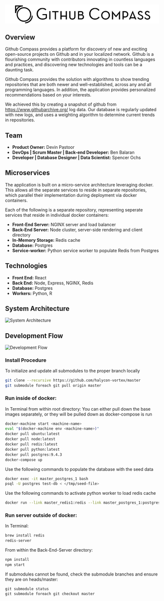 ![Logo](assets/github-compass-banner.png "Github Compass")

## Overview
Github Compass provides a platform for discovery of new and exciting open-source projects on Github and in your localized network. Github is a flourishing community with contributors innovating in countless languages and practices, and discovering new technologies and tools can be a daunting task.

Github Compass provides the solution with algorithms to show trending repositories that are both newer and well-established, across any and all programming languages. In addition, the application provides personalized recommendations based on your interests.

We achieved this by creating a snapshot of github from https://www.githubarchive.org/ log data. Our database is regularly updated with new logs, and uses a weighting algorithm to determine current trends in repositories.

## Team

  - __Product Owner:__ Devin Pastoor
  - __DevOps | Scrum Master | Back-end Developer:__ Ben Balaran
  - __Developer | Database Designer | Data Scientist:__ Spencer Ochs

## Microservices
The application is built on a micro-service architecture leveraging docker. This allows all the separate services to reside in separate repositories, which parallel their implementation during deployment via docker containers.

Each of the following is a separate repository, representing seperate services that reside in individual docker containers:
  - __Front-End Server:__ NGINX server and load balancer
  - __Back-End Server:__ Node cluster, server-side rendering and client directory
  - __In-Memory Storage:__ Redis cache
  - __Database:__ Postgres
  - __Service-worker:__ Python service worker to populate Redis from Postgres

## Technologies
 - __Front End:__ React
 - __Back End:__ Node, Express, NGINX, Redis
 - __Database:__ Postgres
 - __Workers:__ Python, R


## System Architecture
![System Architecture](assets/system-architecture.png "System Architecture")

## Development Flow
![Development Flow](assets/deployment-diagram.png "Development Flow")

### Install Procedure
To initialize and update all submodules to the proper branch locally
```sh
git clone --recursive https://github.com/halycon-vortex/master
git submodule foreach git pull origin master
```



### Run inside of docker:

In Terminal from within root directory:
You can either pull down the base images separately, or they will be pulled down as docker-compose is run
```sh
docker-machine start <machine-name>
eval "$(docker-machine env <machine-name>)"
docker pull ubuntu:latest
docker pull node:latest
docker pull redis:latest
docker pull python:latest
docker pull postgres:9.4.3
docker-compose up
```
Use the following commands to populate the database with the seed data
```sh
docker exec -it master_postgres_1 bash
psql -U postgres test-db < </tmp/seed-file>
```
Use the following commands to activate python worker to load redis cache
```sh
docker run --link master_redis1:redis --link master_postgres_1:postgres master_python-worker <number> <day/week/month>
```

### Run server outside of docker:

In Terminal:
```sh
brew install redis
redis-server
```

From within the Back-End-Server directory:

```sh
npm install
npm start
```


If submodules cannot be found, check the submodule branches and ensure they are on heads/master:

```
git submodule status
git submodule foreach git checkout master
```

